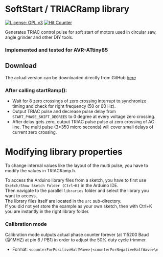 # SoftStart / TRIACRamp library

[![License: GPL v3](https://img.shields.io/badge/License-GPLv3-blue.svg)](https://www.gnu.org/licenses/gpl-3.0)
[![Hit Counter](https://hitcounter.pythonanywhere.com/count/tag.svg?url=https%3A%2F%2Fgithub.com%2FArminJo%2FSoftStart)](https://github.com/brentvollebregt/hit-counter)

Generates TRIAC control pulse for soft start of motors used in circular saw, angle grinder and other DIY tools.

### Implemented and tested for AVR-ATtiny85

## Download
The actual version can be downloaded directly from GitHub [here](https://github.com/ArminJo/SoftStart/blob/master/extras/TRIACRamp.zip?raw=true)

### After calling startRamp():
- Wait for 8 zero crossings of zero crossing interrupt to synchronize timing and check for right frequency (50 or 60 Hz).
- Output TRIAC pulse and decrease pulse delay from `START_PHASE_SHIFT_DEGREES` to 0 degree at every voltage zero crossing.
- After delay gets zero, output TRIAC pulse pulse at zero crossing of AC line. The multi pulse (3*350 micro seconds) will cover small delays of current zero crossing.

# Modifying library properties
To change internal values like the layout of the multi pulse, you have to modify the values in TRIACRamp.h.<br/>

To access the Arduino library files from a sketch, you have to first use `Sketch/Show Sketch Folder (Ctrl+K)` in the Arduino IDE.<br/>
Then navigate to the parallel `libraries` folder and select the library you want to access.<br/>
The library files itself are located in the `src` sub-directory.<br/>
If you did not yet store the example as your own sketch, then with Ctrl+K you are instantly in the right library folder.

### Calibration mode
Calibration mode outputs actual phase counter forever (at 115200 Baud (@1MHZ) at pin 6 / PB1) in order to adjust the 50% duty cycle trimmer.
- Format: `<counterForPositiveHalfWave>|<counterForNegativeHalfWave>\n`

